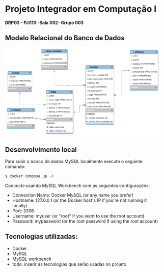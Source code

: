 # Projeto Integrador em Computação I
**DRP03 – PJI110 -Sala 002- Grupo 003**

## Modelo Relacional do Banco de Dados

![mr](image/mr_dataset_pi.png)


## Desenvolvimento local

Para subir o banco de dados MySQL localmente execute o seguinte comando:

```sh
$ docker compose up -d
```

Concecte usando MySQL Workbench com as seguintes configurações:

* Connection Name: Docker MySQL (or any name you prefer) 
* Hostname: 127.0.0.1 (or the Docker host's IP if you're not running it locally)
* Port: 3306
* Username: myuser (or "root" if you want to use the root account)
* Password: mypassword (or the root password if using the root account)

## Tecnologias utilizadas:

* Docker
* MySQL
* MySQL workbench
* todo: inserir as tecnologias que serão usadas no projeto

